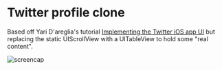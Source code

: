 # Twitter profile clone

Based off Yari D'areglia's tutorial [Implementing the Twitter iOS app UI](http://www.thinkandbuild.it/implementing-the-twitter-ios-app-ui/) but replacing the static UIScrollView with a UITableView to hold some "real content".

![screencap](https://github.com/spro/twitter-profile-clone/blob/master/screencap.gif?raw=true)


